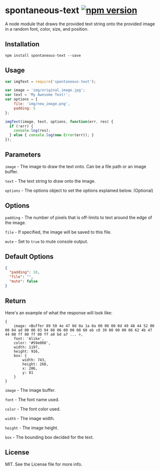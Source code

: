 # spontaneous-text [![npm version](https://badge.fury.io/js/spontaneous-text.svg)](https://badge.fury.io/js/spontaneous-text)

A node module that draws the provided text string onto the provided image in a random font, color, size, and position.

## Installation
`npm install spontaneous-text --save`

## Usage
```javascript
var imgText = require('spontaneous-text');

var image = 'img/original_image.jpg';
var text = 'My Awesome Text!';
var options = {
	file: 'img/new_image.png',
    padding: 5
};

imgText(image, text, options, function(err, res) {
  if (!err) {
    console.log(res);
  } else { console.log(new Error(err)); }
});
```

## Parameters
`image` - The image to draw the text onto. Can be a file path or an image buffer.

`text` - The text string to draw onto the image.

`options` - The options object to set the options explained below. (Optional)

## Options
`padding` - The number of pixels that is off-limits to text around the edge of the image.

`file` - If specified, the image will be saved to this file.

`mute` - Set to `true` to mute console output.

## Default Options
```json
{
  "padding": 10,
  "file": "",
  "mute": false
}
```

## Return
Here's an example of what the response will look like:
```
{
	image: <Buffer 89 50 4e 47 0d 0a 1a 0a 00 00 00 0d 49 48 44 52 00 00 04 ad 00 00 03 94 08 06 00 00 00 60 eb c0 39 00 00 00 06 62 4b 47 44 00 ff 00 ff 00 ff a0 bd a7 ... >,
	font: 'Alike',
	color: '#59e060',
	width: 1197,
	height: 916,
	box: {
		width: 743,
        height: 268,
        x: 286,
        y: 81
	}
}
```

`image` - The image buffer.

`font` - The font name used.

`color` - The font color used.

`width` - The image width.

`height` - The image height.

`box` - The bounding box decided for the text.

## License
MIT. See the License file for more info.
